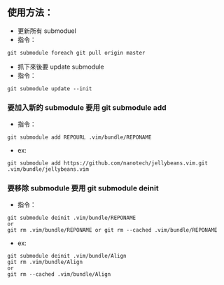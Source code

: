## 使用方法：
- 更新所有 submoduel
- 指令：<br>

 ```
 git submodule foreach git pull origin master
 ```

- 抓下來後要 update submodule
- 指令：<br>

 ```
 git submodule update --init
 ```

### 要加入新的 submodule 要用 git submodule add
- 指令：<br>

 ```
 git submodule add REPOURL .vim/bundle/REPONAME
 ```
- ex:<br>

 ```vim
 git submodule add https://github.com/nanotech/jellybeans.vim.git .vim/bundle/jellybeans.vim
 ```

### 要移除 submodule 要用 git submodule deinit
- 指令：<br>

 ```vim
 git submodule deinit .vim/bundle/REPONAME
 or
 git rm .vim/bundle/REPONAME or git rm --cached .vim/bundle/REPONAME
 ```

- ex:<br>

 ```vim
 git submodule deinit .vim/bundle/Align
 git rm .vim/bundle/Align 
 or
 git rm --cached .vim/bundle/Align
 ```
